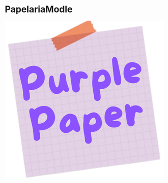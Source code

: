 # PapelariaModle
[![This is a image](https://raw.githubusercontent.com/rafaelleitedasilva/PapelariaModle/main/Imagens/Favicons/Purple%20Paper.png)](https://rafaelleitedasilva.github.io/PapelariaModle/index.html)
